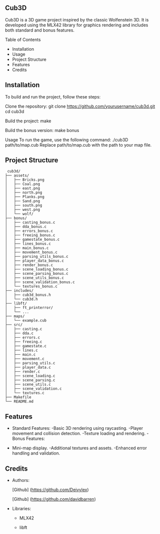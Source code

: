 ## Cub3D
Cub3D is a 3D game project inspired by the classic Wolfenstein 3D. It is developed using the MLX42 library for graphics rendering and includes both standard and bonus features.

Table of Contents

* Installation
* Usage
* Project Structure
* Features
* Credits

## Installation
To build and run the project, follow these steps:

Clone the repository: git clone https://github.com/yourusername/cub3d.git
cd cub3d

Build the project: make

Build the bonus version: make bonus

Usage
To run the game, use the following command: ./cub3D path/to/map.cub
Replace path/to/map.cub with the path to your map file.

## Project Structure
```
 cub3d/
├── assets/
│   ├── Bricks.png
│   ├── Coal.png
│   ├── east.png
│   ├── north.png
│   ├── Planks.png
│   ├── Sand.png
│   ├── south.png
│   ├── west.png
│   └── wolf/
├── bonus/
│   ├── casting_bonus.c
│   ├── dda_bonus.c
│   ├── errors_bonus.c
│   ├── freeing_bonus.c
│   ├── gamestate_bonus.c
│   ├── lines_bonus.c
│   ├── main_bonus.c
│   ├── movement_bonus.c
│   ├── parsing_utils_bonus.c
│   ├── player_data_bonus.c
│   ├── render_bonus.c
│   ├── scene_loading_bonus.c
│   ├── scene_parsing_bonus.c
│   ├── scene_utils_bonus.c
│   ├── scene_validation_bonus.c
│   └── textures_bonus.c
├── includes/
│   ├── cub3d_bonus.h
│   └── cub3d.h
├── libft/
│   ├── ft_printerror/
│   └── ...
├── maps/
│   └── example.cub
├── src/
│   ├── casting.c
│   ├── dda.c
│   ├── errors.c
│   ├── freeing.c
│   ├── gamestate.c
│   ├── lines.c
│   ├── main.c
│   ├── movement.c
│   ├── parsing_utils.c
│   ├── player_data.c
│   ├── render.c
│   ├── scene_loading.c
│   ├── scene_parsing.c
│   ├── scene_utils.c
│   ├── scene_validation.c
│   └── textures.c
├── Makefile
└── README.md
```

## Features

* Standard Features:
  -Basic 3D rendering using raycasting.
  -Player movement and collision detection.
  -Texture loading and rendering.
  -Bonus Features:

* Mini-map display.
  -Additional textures and assets.
  -Enhanced error handling and validation.
  
## Credits

* Authors:

  [Github] (https://github.com/Deivylex)
  
  [Github] (https://github.com/davidbarren)
  
* Libraries:
  
    - MLX42
  
    - libft
